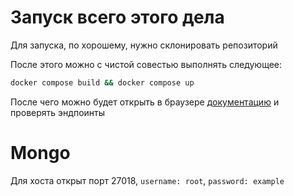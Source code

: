 # Запуск всего этого дела
Для запуска, по хорошему, нужно склонировать репозиторий

После этого можно с чистой совестью выполнять следующее:
```bash
docker compose build && docker compose up
```
После чего можно будет открыть в браузере [документацию](http://localhost:3000/docs) и проверять эндпоинты

# Mongo
Для хоста открыт порт 27018, `username: root`, `password: example`
